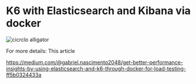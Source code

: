 # K6 with Elasticsearch and Kibana via docker
![cicrclo alligator](https://github.com/gabrielnascimento2048/kibana_k6/assets/93552647/7fd68df9-5076-4c8f-b028-c43416233162)

For more details: This article

https://medium.com/@gabriel.nascimento2048/get-better-performance-insights-by-using-elasticsearch-and-k6-through-docker-for-load-testing-ff5b0324433a
